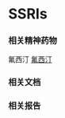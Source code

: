 # SSRIs
### 相关精神药物
氟西汀 [氟西汀](https://github.com/SalviaSWC/FreeODwiki/blob/main/%E7%B2%BE%E7%A5%9E%E6%B4%BB%E6%80%A7%E7%89%A9%E8%B4%A8/%E9%98%BF%E6%99%AE%E5%94%91%E4%BB%91.md "阿普唑仑")

### 相关文档

### 相关报告
